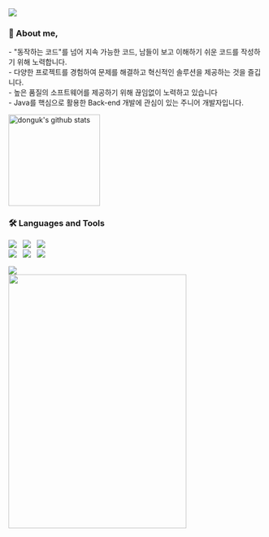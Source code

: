 
<a href="https://github.com/devxb/gitanimals">
  <img src="https://render.gitanimals.org/farms/move-wook"/>
</a>


<h3 align="left"> 🙌 About me,</h3>
<p align="left">
- "동작하는 코드"를 넘어 지속 가능한 코드, 남들이 보고 이해하기 쉬운 코드를 작성하기 위해 노력합니다.<br>
- 다양한 프로젝트를 경험하여 문제를 해결하고 혁신적인 솔루션을 제공하는 것을 즐깁니다.<br>
- 높은 품질의 소프트웨어를 제공하기 위해 끊임없이 노력하고 있습니다 <br>
- Java를 핵심으로 활용한 Back-end 개발에 관심이 있는 주니어 개발자입니다. <br>    
</p>

<a href="https://github.com/move-wook"><img align="center" style="height:180px" src="https://github-readme-stats.vercel.app/api?username=move-wook&theme=dark&count_private=true&show_icons=true" alt="donguk's github stats"/></a>  

### 🛠 Languages and Tools
<p align="left">
<img src="https://img.shields.io/badge/Java-007396?style=flat-square&logo=Java&logoColor=white"/>&nbsp;&nbsp;
<img src="https://img.shields.io/badge/JavaScript-yellow?style=flat-square&logo=JavaScript&logoColor=white"/>&nbsp;&nbsp;
<img src="https://img.shields.io/badge/spring-6DB33F?style=flat-square&logo=spring&logoColor=white"/>&nbsp;&nbsp;<br>
<img src="https://img.shields.io/badge/springBoot-6DB33F?style=flat-square&logo=springBoot&logoColor=white"/>&nbsp;&nbsp;
<img src="https://img.shields.io/badge/HTML5-E34F26.svg?&style=flat-square&logo=HTML5&logoColor=white"/>&nbsp;&nbsp;
<img src="https://img.shields.io/badge/React-1572b8.svg?&style=flat-square&logo=react&logoColor=white"/>&nbsp;&nbsp; 
</p>

<a href="https://hhpluscertificateofcompletion.oopy.io/">
  <img src="https://static.spartacodingclub.kr/hanghae99/plus/completion/badge_black.svg" />
</a>
<br>
<img src="https://github.com/user-attachments/assets/c0e8e8df-d29c-4c00-a474-ea1f29916f40" width="350" height="500" />
